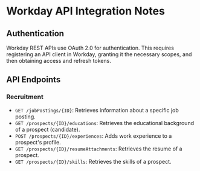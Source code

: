 # Workday API Integration Notes

## Authentication

Workday REST APIs use OAuth 2.0 for authentication. This requires registering an API client in Workday, granting it the necessary scopes, and then obtaining access and refresh tokens.

## API Endpoints

### Recruitment

*   `GET /jobPostings/{ID}`: Retrieves information about a specific job posting.
*   `GET /prospects/{ID}/educations`: Retrieves the educational background of a prospect (candidate).
*   `POST /prospects/{ID}/experiences`: Adds work experience to a prospect's profile.
*   `GET /prospects/{ID}/resumeAttachments`: Retrieves the resume of a prospect.
*   `GET /prospects/{ID}/skills`: Retrieves the skills of a prospect.


